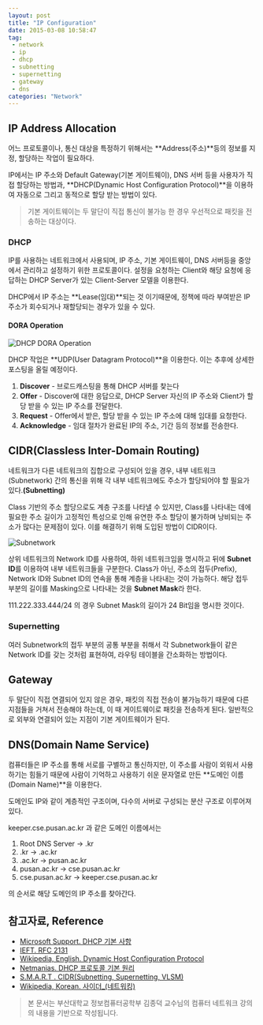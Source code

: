 ```yaml
---
layout: post
title: "IP Configuration"
date: 2015-03-08 10:58:47
tag:
 - network
 - ip
 - dhcp
 - subnetting
 - supernetting
 - gateway
 - dns
categories: "Network" 
---
```


## IP Address Allocation ##
어느 프로토콜이나, 통신 대상을 특정하기 위해서는 **Address(주소)**등의 정보를 지정, 할당하는 작업이 필요하다. 

IP에서는 IP 주소와 Default Gateway(기본 게이트웨이), DNS 서버 등을 사용자가 직접 할당하는 방법과, **DHCP(Dynamic Host Configuration Protocol)**을 이용하여 자동으로 그리고 동적으로 할당 받는 방법이 있다.

> 기본 게이트웨이는 두 말단이 직접 통신이 불가능 한 경우 우선적으로 패킷을 전송하는 대상이다.

### DHCP ###
IP를 사용하는 네트워크에서 사용되며, IP 주소, 기본 게이트웨이, DNS 서버등을 중앙에서 관리하고 설정하기 위한 프로토콜이다. 설정을 요청하는 Client와 해당 요청에 응답하는 DHCP Server가 있는 Client-Server 모델을 이용한다.

DHCP에서 IP 주소는 **Lease(임대)**되는 것 이기때문에, 정책에 따라 부여받은 IP 주소가 회수되거나 재할당되는 경우가 있을 수 있다.
#### DORA Operation ####
![DHCP DORA Operation]({{site.url}}/image/dhcp_dora.png "DHCP의 과정(DORA)")

DHCP 작업은 **UDP(User Datagram Protocol)**을 이용한다. 이는 추후에 상세한 포스팅을 올릴 예정이다.

1. **Discover** - 브로드캐스팅을 통해 DHCP 서버를 찾는다
2. **Offer** -  Discover에 대한 응답으로, DHCP Server 자신의 IP 주소와 Client가 할당 받을 수 있는 IP 주소를 전달한다.
3. **Request** - Offer에서 받은, 할당 받을 수 있는 IP 주소에 대해 임대를 요청한다.
4. **Acknowledge** - 임대 절차가 완료된 IP의 주소, 기간 등의 정보를 전송한다.

## CIDR(Classless Inter-Domain Routing) ##
네트워크가 다른 네트워크의 집합으로 구성되어 있을 경우, 내부 네트워크(Subnetwork) 간의 통신을 위해 각 내부 네트워크에도 주소가 할당되어야 할 필요가 있다.**(Subnetting)**

Class 기반의 주소 할당으로도 계층 구조를 나타낼 수 있지만, Class를 나타내는 데에 필요한 주소 길이가 고정적인 특성으로 인해 유연한 주소 할당이 불가하며 낭비되는 주소가 많다는 문제점이 있다. 이를 해결하기 위해 도입된 방법이 CIDR이다.

![Subnetwork]({{site.url}}/image/subnetting.png "Subnetwork 주소 구조")

상위 네트워크의 Network ID를 사용하여, 하위 네트워크임을 명시하고 뒤에 **Subnet ID**를 이용하여 내부 네트워크들을 구분한다. Class가 아닌, 주소의 접두(Prefix), Network ID와 Subnet ID의 연속을 통해 계층을 나타내는 것이 가능하다. 해당 접두 부분의 길이를 Masking으로 나타내는 것을 **Subnet Mask**라 한다.

111.222.333.444/24 의 경우 Subnet Mask의 길이가 24 Bit임을 명시한 것이다.

### Supernetting ###
여러 Subnetwork의 접두 부분의 공통 부분을 취해서 각 Subnetwork들이 같은 Network ID를 갖는 것처럼 표현하여, 라우팅 테이블을 간소화하는 방법이다.

## Gateway ##
두 말단이 직접 연결되어 있지 않은 경우, 패킷의 직접 전송이 불가능하기 때문에 다른 지점들을 거쳐서 전송해야 하는데, 이 때 게이트웨이로 패킷을 전송하게 된다. 일반적으로 외부와 연결되어 있는 지점이 기본 게이트웨이가 된다.

## DNS(Domain Name Service) ##
컴퓨터들은 IP 주소를 통해 서로를 구별하고 통신하지만, 이 주소를 사람이 외워서 사용하기는 힘들기 때문에 사람이 기억하고 사용하기 쉬운 문자열로 만든 **도메인 이름(Domain Name)**을 이용한다.

도메인도 IP와 같이 계층적인 구조이며, 다수의 서버로 구성되는 분산 구조로 이루어져 있다.

keeper.cse.pusan.ac.kr 과 같은 도메인 이름에서는 

1. Root DNS Server -> .kr
2. .kr -> .ac.kr
3. .ac.kr -> pusan.ac.kr
4. pusan.ac.kr -> cse.pusan.ac.kr
5. cse.pusan.ac.kr -> keeper.cse.pusan.ac.kr

의 순서로 해당 도메인의 IP 주소를 찾아간다. 

## 참고자료, Reference ##
 - [Microsoft Support. DHCP 기본 사항](http://support.microsoft.com/kb/169289/ko)
 - [IEFT. RFC 2131](https://www.ietf.org/rfc/rfc2131.txt)
 - [Wikipedia, English. Dynamic Host Configuration Protocol](http://en.wikipedia.org/wiki/Dynamic_Host_Configuration_Protocol)
 - [Netmanias. DHCP 프로토콜 기본 원리](http://www.netmanias.com/ko/post/blog/5348/dhcp-ip-allocation/understanding-the-basic-operations-of-dhcp)
 - [S.M.A.R.T . CIDR(Subnetting, Supernetting, VLSM)](http://www.secure.pe.kr/15)
 - [Wikipedia, Korean. 사이더_(네트워킹)](http://ko.wikipedia.org/wiki/%EC%82%AC%EC%9D%B4%EB%8D%94_(%EB%84%A4%ED%8A%B8%EC%9B%8C%ED%82%B9))

> 본 문서는 부산대학교 정보컴퓨터공학부 김종덕 교수님의 컴퓨터 네트워크 강의의 내용을 기반으로 작성됩니다.